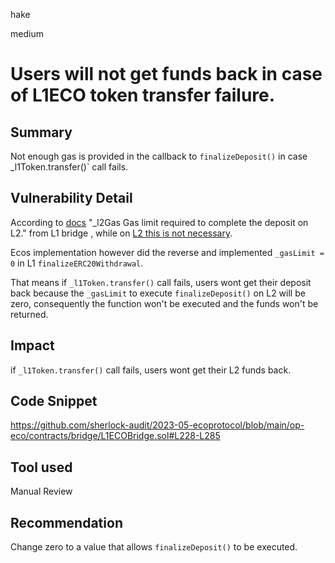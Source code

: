 hake

medium

# Users will not get funds back in case of L1ECO token transfer failure.

## Summary
Not enough gas is provided in the callback to `finalizeDeposit()` in case _l1Token.transfer()` call fails.

## Vulnerability Detail
According to [docs](https://github.com/ethereum-optimism/optimism/blob/master/packages/contracts/contracts/L1/messaging/L1StandardBridge.sol#L169) "_l2Gas Gas limit required to complete the deposit on L2." from L1 bridge ,  while on [L2 this is not necessary](https://github.com/ethereum-optimism/optimism/blob/master/packages/contracts/contracts/L2/messaging/L2StandardBridge.sol#L83).

Ecos implementation however did the reverse and implemented `_gasLimit = 0` in L1 `finalizeERC20Withdrawal`.

That means if `_l1Token.transfer()` call fails, users wont get their deposit back because the `_gasLimit` to execute `finalizeDeposit()` on L2 will be zero, consequently the function won't be executed and the funds won't be returned.

## Impact
if `_l1Token.transfer()` call fails, users wont get their L2 funds back.
## Code Snippet
https://github.com/sherlock-audit/2023-05-ecoprotocol/blob/main/op-eco/contracts/bridge/L1ECOBridge.sol#L228-L285

## Tool used

Manual Review

## Recommendation
Change zero to a value that allows `finalizeDeposit()` to be executed.